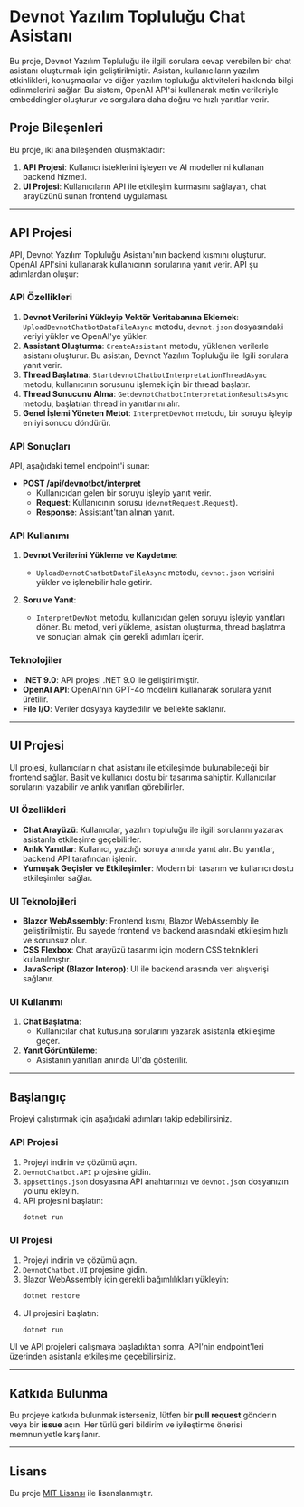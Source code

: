
# Devnot Yazılım Topluluğu Chat Asistanı

Bu proje, Devnot Yazılım Topluluğu ile ilgili sorulara cevap verebilen bir chat asistanı oluşturmak için geliştirilmiştir. Asistan, kullanıcıların yazılım etkinlikleri, konuşmacılar ve diğer yazılım topluluğu aktiviteleri hakkında bilgi edinmelerini sağlar. Bu sistem, OpenAI API'si kullanarak metin verileriyle embeddingler oluşturur ve sorgulara daha doğru ve hızlı yanıtlar verir.

## Proje Bileşenleri

Bu proje, iki ana bileşenden oluşmaktadır:

1. **API Projesi**: Kullanıcı isteklerini işleyen ve AI modellerini kullanan backend hizmeti.
2. **UI Projesi**: Kullanıcıların API ile etkileşim kurmasını sağlayan, chat arayüzünü sunan frontend uygulaması.

---

## API Projesi

API, Devnot Yazılım Topluluğu Asistanı'nın backend kısmını oluşturur. OpenAI API'sini kullanarak kullanıcının sorularına yanıt verir. API şu adımlardan oluşur:

### API Özellikleri

1. **Devnot Verilerini Yükleyip Vektör Veritabanına Eklemek**: `UploadDevnotChatbotDataFileAsync` metodu, `devnot.json` dosyasındaki veriyi yükler ve OpenAI'ye yükler.
2. **Assistant Oluşturma**: `CreateAssistant` metodu, yüklenen verilerle asistanı oluşturur. Bu asistan, Devnot Yazılım Topluluğu ile ilgili sorulara yanıt verir.
3. **Thread Başlatma**: `StartdevnotChatbotInterpretationThreadAsync` metodu, kullanıcının sorusunu işlemek için bir thread başlatır.
4. **Thread Sonucunu Alma**: `GetdevnotChatbotInterpretationResultsAsync` metodu, başlatılan thread'in yanıtlarını alır.
5. **Genel İşlemi Yöneten Metot**: `InterpretDevNot` metodu, bir soruyu işleyip en iyi sonucu döndürür.

### API Sonuçları

API, aşağıdaki temel endpoint'i sunar:

- **POST /api/devnotbot/interpret**
  - Kullanıcıdan gelen bir soruyu işleyip yanıt verir.
  - **Request**: Kullanıcının sorusu (`devnotRequest.Request`).
  - **Response**: Assistant'tan alınan yanıt.

### API Kullanımı

1. **Devnot Verilerini Yükleme ve Kaydetme**:
   - `UploadDevnotChatbotDataFileAsync` metodu, `devnot.json` verisini yükler ve işlenebilir hale getirir.

2. **Soru ve Yanıt**:
   - `InterpretDevNot` metodu, kullanıcıdan gelen soruyu işleyip yanıtları döner. Bu metod, veri yükleme, asistan oluşturma, thread başlatma ve sonuçları almak için gerekli adımları içerir.

### Teknolojiler

- **.NET 9.0**: API projesi .NET 9.0 ile geliştirilmiştir.
- **OpenAI API**: OpenAI'nın GPT-4o modelini kullanarak sorulara yanıt üretilir.
- **File I/O**: Veriler dosyaya kaydedilir ve bellekte saklanır.

---

## UI Projesi

UI projesi, kullanıcıların chat asistanı ile etkileşimde bulunabileceği bir frontend sağlar. Basit ve kullanıcı dostu bir tasarıma sahiptir. Kullanıcılar sorularını yazabilir ve anlık yanıtları görebilirler.

### UI Özellikleri

- **Chat Arayüzü**: Kullanıcılar, yazılım topluluğu ile ilgili sorularını yazarak asistanla etkileşime geçebilirler.
- **Anlık Yanıtlar**: Kullanıcı, yazdığı soruya anında yanıt alır. Bu yanıtlar, backend API tarafından işlenir.
- **Yumuşak Geçişler ve Etkileşimler**: Modern bir tasarım ve kullanıcı dostu etkileşimler sağlar.

### UI Teknolojileri

- **Blazor WebAssembly**: Frontend kısmı, Blazor WebAssembly ile geliştirilmiştir. Bu sayede frontend ve backend arasındaki etkileşim hızlı ve sorunsuz olur.
- **CSS Flexbox**: Chat arayüzü tasarımı için modern CSS teknikleri kullanılmıştır.
- **JavaScript (Blazor Interop)**: UI ile backend arasında veri alışverişi sağlanır.

### UI Kullanımı

1. **Chat Başlatma**:
   - Kullanıcılar chat kutusuna sorularını yazarak asistanla etkileşime geçer.
2. **Yanıt Görüntüleme**:
   - Asistanın yanıtları anında UI'da gösterilir.

---

## Başlangıç

Projeyi çalıştırmak için aşağıdaki adımları takip edebilirsiniz.

### API Projesi

1. Projeyi indirin ve çözümü açın.
2. `DevnotChatbot.API` projesine gidin.
3. `appsettings.json` dosyasına API anahtarınızı ve `devnot.json` dosyanızın yolunu ekleyin.
4. API projesini başlatın:
   ```bash
   dotnet run
   ```

### UI Projesi

1. Projeyi indirin ve çözümü açın.
2. `DevnotChatbot.UI` projesine gidin.
3. Blazor WebAssembly için gerekli bağımlılıkları yükleyin:
   ```bash
   dotnet restore
   ```
4. UI projesini başlatın:
   ```bash
   dotnet run
   ```

UI ve API projeleri çalışmaya başladıktan sonra, API'nin endpoint'leri üzerinden asistanla etkileşime geçebilirsiniz.

---

## Katkıda Bulunma

Bu projeye katkıda bulunmak isterseniz, lütfen bir **pull request** gönderin veya bir **issue** açın. Her türlü geri bildirim ve iyileştirme önerisi memnuniyetle karşılanır.

---

## Lisans

Bu proje [MIT Lisansı](https://opensource.org/licenses/MIT) ile lisanslanmıştır.
